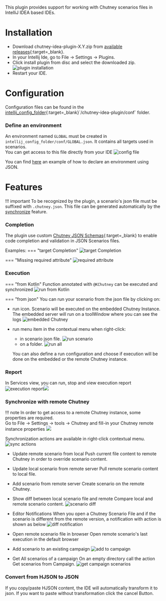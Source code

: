 This plugin provides support for working with Chutney scenarios files in IntelliJ IDEA based IDEs.
# Installation

* Download chutney-idea-plugin-X.Y.zip from [available releases](https://github.com/chutney-testing/chutney-idea-plugin/releases){:target=_blank}.
* In your Intellij Ide, go to File -> Settings -> Plugins.
* Click install plugin from disc and select the downloaded zip.
  ![plugin installation](../img/idea_plugin/install-plugin.gif)
* Restart your IDE.



# Configuration
Configuration files can be found in the [intellij_config_folder](https://intellij-support.jetbrains.com/hc/en-us/articles/206544519-Directories-used-by-the-IDE-to-store-settings-caches-plugins-and-logs#:~:text=Configuration%20(idea.config.path)%3A%20%25APPDATA%25%5CJetBrains%5CIntelliJIdea2022.2){:target=_blank}`/chutney-idea-plugin/conf` folder.
### Define an environment
An environment named `GLOBAL` must be created in `intellij_config_folder/conf/GLOBAL.json`. It contains all targets used in scenarios. </br>
You can get access to this file directly from your IDE
![config file](../img/idea_plugin/config_file.png)

You can find [here](/getting_started/write/#declare-an-environment) an example of how to declare an environment using JSON.

# Features
!!! important
    To be recognized by the plugin, a scenario's json file must be suffixed with `.chutney.json`.
    This file can be generated automatically by the [synchronize](/installation/ci_cd/scenario_sync/) feature.

### Completion
The plugin use custom [Chutney JSON Schemas](https://github.com/chutney-testing/chutney-idea-plugin/blob/2.1/src/main/resources/chutney-v2.schema.json){:target=_blank} to enable code completion and validation in JSON Scenarios files.

Examples:
=== "target Completion"
    ![target Completion](../img/idea_plugin/target_completion.png)

=== "Missing required attribute"
    ![required attribute](../img/idea_plugin/required_attribute.png)

### Execution
=== "from Kotlin"
    Function annotated with `@KChutney` can be executed and synchronized
    ![run from Kotlin](../img/idea_plugin/run_kotlin.png)

=== "from json"
    You can run your scenario from the json file by clicking on:

   * run icon. Scenario will be executed on the embedded Chutney Instance.
     The embedded server will run on a toolWindow where you can see the logs
      ![embedded Chutney](../img/idea_plugin/local_server.png)
   * run menu item in the contextual menu when right-click:
     * in scenario json file.
       ![run scenario](../img/idea_plugin/run_scenario.png)
     * on a folder.
       ![run all](../img/idea_plugin/run_scenarios.png)
  
     You can also define a run configuration and choose if execution will be done on the embedded or the remote Chutney instance.

### Report
In Services view, you can run, stop and view execution report
![execution report](../img/idea_plugin/exec_report.gif)![](../img/idea_plugin/run_kotlin.png)

### Synchronize with remote Chutney
!!! note
    In order to get access to a remote Chutney instance, some properties are required. </br>
    Go to File -> Settings -> tools -> Chutney and fill-in your Chutney remote instance properties
    ![](../img/idea_plugin/remote_conf.png)

Synchronization actions are available in right-click contextual menu.
![sync actions](../img/idea_plugin/sync_actions.png)

* Update remote scenario from local
  Push current file content to remote Chutney in order to override scenario content.
* Update local scenario from remote server
  Pull remote scenario content to local file.  

* Add scenario from remote server
    Create scenario on the remote Chutney.

* Show diff between local scenario file and remote
  Compare local and remote scenario content.
  ![scenario diff](../img/idea_plugin/scenario_diff.png)

* Editor Notifications
  When you open a Chutney Scenario File and if the scenario is different from the remote version, a notification with action is shown as below
 ![diff notification](../img/idea_plugin/diff_notif.png)

* Open remote scenario file in browser
  Open remote scenario's last execution in the default browser

* Add scenario to an existing campaign
  ![add to campaign](../img/idea_plugin/add_to_campaign.png)

* Get All scenarios of a campaign
  On an empty directory call the action Get scenarios from Campaign.
  ![get campaign scenarios](../img/idea_plugin/get_campaign_scenarios.png)

### Convert from HJSON to JSON
If you copy/paste HJSON content, the IDE will automatically transform it to json.
If you want to paste without transformation click the cancel Button.
